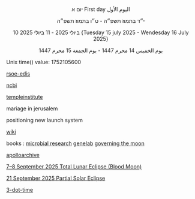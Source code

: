 <p align="center">
יום א First day اليوم الأول
<p align="center">
י״ד בתמוז תשפ״ה - ט״ו בתמוז תשפ״ה
<p align="center">
10 ביולי 2025 - 11 ביולי 2025 {Tuesday 15 july 2025 - Wendesday 16 July 2025}
<p align="center">
يوم الخميس 14 محرم 1447 - يوم الجمعة 15 محرم 1447

Unix time() value: 1752105600

</p>



[rsoe-edis](https://rsoe-edis.org/eventMap)

[ncbi](https://www.ncbi.nlm.nih.gov/guide/sequence-analysis/)

[templeinstitute](https://templeinstitute.org)

mariage in jerusalem 

positioning new launch system

[wiki](https://github.com/melekhmashiach/melekhmashiach/wiki)

books : [microbial research](https://www.nasa.gov/wp-content/uploads/2021/10/microbial_research_2021_tagged.pdf) [genelab](https://www.nasa.gov/wp-content/uploads/2018/05/np-2017-06-020-jsc_a_researchers_guide_to_genelab-tagged_0.pdf) [governing the moon](https://www.nasa.gov/wp-content/uploads/2025/02/governing-the-moon-sp-2024-4559-ebook.pdf) 

[apolloarchive](https://apolloarchive.com/)

[7–8 September 2025 Total Lunar Eclipse (Blood Moon)](https://www.timeanddate.com/eclipse/lunar/2025-september-7) 

[21 September 2025 Partial Solar Eclipse](https://www.timeanddate.com/eclipse/solar/2025-september-21) 

[3-dot-time](https://github.com/melekhmashiach/3-dot-time) 

